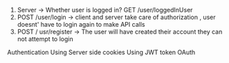 1. Server -> Whether user is logged in?
   GET /user/loggedInUser
2. POST /user/login -> client and server take care of authorization , user doesnt' have to login again to make API calls
3. POST / usr/register -> The user will have created their account they can not attempt to login

Authentication
Using Server side cookies
Using JWT token
OAuth
